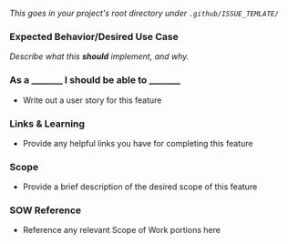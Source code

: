 _This goes in your project's root directory under `.github/ISSUE_TEMLATE/`_
### Expected Behavior/Desired Use Case
_Describe what this **should** implement, and why._

### As a _______ I should be able to _______
- Write out a user story for this feature

### Links & Learning
- Provide any helpful links you have for completing this feature

### Scope
- Provide a brief description of the desired scope of this feature

### SOW Reference
- Reference any relevant Scope of Work portions here

